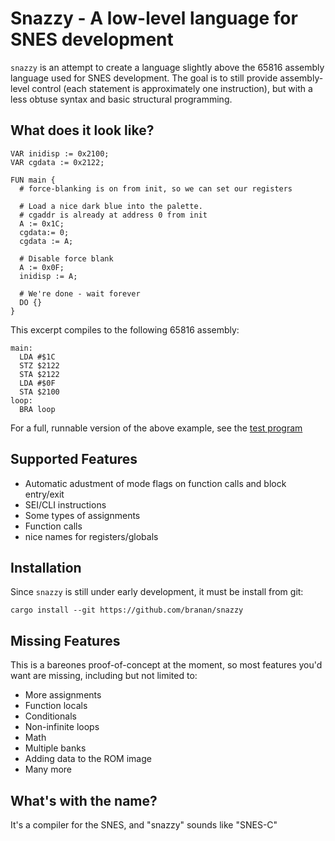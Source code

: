 # Snazzy - A low-level language for SNES development

`snazzy` is an attempt to create a language slightly above the 65816
assembly language used for SNES development. The goal is to still
provide assembly-level control (each statement is approximately one
instruction), but with a less obtuse syntax and basic structural
programming.

## What does it look like?

```
VAR inidisp := 0x2100;
VAR cgdata := 0x2122;

FUN main {
  # force-blanking is on from init, so we can set our registers

  # Load a nice dark blue into the palette.
  # cgaddr is already at address 0 from init
  A := 0x1C;
  cgdata:= 0;
  cgdata := A;

  # Disable force blank
  A := 0x0F;
  inidisp := A;

  # We're done - wait forever
  DO {}
}
```

This excerpt compiles to the following 65816 assembly:

```
main:
  LDA #$1C
  STZ $2122
  STA $2122
  LDA #$0F
  STA $2100
loop:
  BRA loop
```

For a full, runnable version of the above example, see the [test
program](tests/input/snes.snz)

## Supported Features

* Automatic adustment of mode flags on function calls and block entry/exit
* SEI/CLI instructions
* Some types of assignments
* Function calls
* nice names for registers/globals

## Installation

Since `snazzy` is still under early development, it must be install
from git:
```
cargo install --git https://github.com/branan/snazzy
```

## Missing Features

This is a bareones proof-of-concept at the moment, so most features
you'd want are missing, including but not limited to:

* More assignments
* Function locals
* Conditionals
* Non-infinite loops
* Math
* Multiple banks
* Adding data to the ROM image
* Many more

## What's with the name?

It's a compiler for the SNES, and "snazzy" sounds like "SNES-C"
